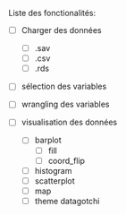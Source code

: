 Liste des fonctionalités:

- [ ] Charger des données 
    - [ ] .sav
    - [ ] .csv
    - [ ] .rds

- [ ] sélection des variables

- [ ] wrangling des variables

- [ ] visualisation des données
    - [ ] barplot
        - [ ] fill
        - [ ] coord_flip
    - [ ] histogram
    - [ ] scatterplot
    - [ ] map
    - [ ] theme datagotchi
